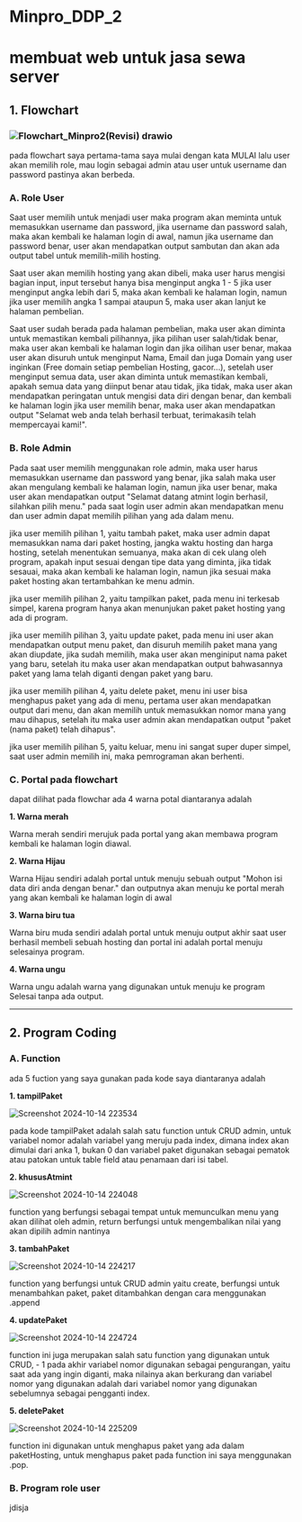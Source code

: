 # Minpro_DDP_2
# membuat web untuk jasa sewa server

## 1. Flowchart


### ![Flowchart_Minpro2(Revisi) drawio](https://github.com/user-attachments/assets/7c390df9-7d47-422e-88f4-f3bb97b4a484)



pada flowchart saya pertama-tama saya mulai dengan kata MULAI
lalu user akan memilih role, mau login sebagai admin atau user
untuk username dan password pastinya akan berbeda.


### A. Role User



Saat user memilih untuk menjadi user maka program akan meminta
untuk memasukkan username dan password, jika username dan password
salah, maka akan kembali ke halaman login di awal, namun jika username
dan password benar, user akan mendapatkan output sambutan dan akan 
ada output tabel untuk memilih-milih hosting.



Saat user akan memilih hosting yang akan dibeli, maka user harus
mengisi bagian input, input tersebut hanya bisa menginput angka 1 - 5
jika user menginput angka lebih dari 5, maka akan kembali ke halaman
login, namun jika user memilih angka 1 sampai ataupun 5, maka user
akan lanjut ke halaman pembelian.



Saat user sudah berada pada halaman pembelian, maka user akan
diminta untuk memastikan kembali pilihannya, jika pilihan user
salah/tidak benar, maka user akan kembali ke halaman login dan jika
oilihan user benar, makaa user akan disuruh untuk menginput Nama, Email
dan juga Domain yang user inginkan (Free domain setiap pembelian
Hosting, gacor...), setelah user menginput semua data, user akan
diminta untuk memastikan kembali, apakah semua data yang diinput
benar atau tidak, jika tidak, maka user akan mendapatkan peringatan
untuk mengisi data diri dengan benar, dan kembali ke halaman login
jika user memilih benar, maka user akan mendapatkan output "Selamat
web anda telah berhasil terbuat, terimakasih telah mempercayai kami!".



### B. Role Admin



Pada saat user memilih menggunakan role admin, maka user harus
memasukkan username dan password yang benar, jika salah maka
user akan mengulang kembali ke halaman login, namun jika user
benar, maka user akan mendapatkan output "Selamat datang atmint
login berhasil, silahkan pilih menu." pada saat login user admin
akan mendapatkan menu dan user admin dapat memilih pilihan yang 
ada dalam menu.



jika user memilih pilihan 1, yaitu tambah paket, maka user admin
dapat memasukkan nama dari paket hosting, jangka waktu hosting
dan harga hosting, setelah menentukan semuanya, maka akan di
cek ulang oleh program, apakah input sesuai dengan tipe data
yang diminta, jika tidak sesauai, maka akan kembali ke halaman
login, namun jika sesuai maka paket hosting akan tertambahkan
ke menu admin.



jika user memilih pilihan 2, yaitu tampilkan paket, pada menu ini
terkesab simpel, karena program hanya akan menunjukan paket paket
hosting yang ada di program.




jika user memilih pilihan 3, yaitu update paket, pada menu ini
user akan mendapatkan output menu paket, dan disuruh memilih
paket mana yang akan diupdate, jika sudah memilih, maka user
akan menginiput nama paket yang baru, setelah itu maka user
akan mendapatkan output bahwasannya paket yang lama telah diganti
dengan paket yang baru.




jika user memilih pilihan 4, yaitu delete paket, menu ini user
bisa menghapus paket yang ada di menu, pertama user akan mendapatkan
output dari menu, dan akan memilih untuk memasukkan nomor mana yang
mau dihapus, setelah itu maka user admin akan mendapatkan output
"paket (nama paket) telah dihapus".




jika user memilih pilihan 5, yaitu keluar, menu ini sangat super
duper simpel, saat user admin memilih ini, maka pemrograman akan
berhenti.




### C. Portal pada flowchart



dapat dilihat pada flowchar ada 4 warna potal diantaranya adalah


**1. Warna merah**


   Warna merah sendiri merujuk pada portal yang akan membawa
program kembali ke halaman login diawal.




**2. Warna Hijau**


   Warna Hijau sendiri adalah portal untuk menuju sebuah output
"Mohon isi data diri anda dengan benar." dan outputnya akan
menuju ke portal merah yang akan kembali ke halaman login di awal



 **3. Warna biru tua**


   Warna biru muda sendiri adalah portal untuk menuju
output akhir saat user berhasil membeli sebuah hosting
dan portal ini adalah portal menuju selesainya program.



**4. Warna ungu**


   Warna ungu adalah warna yang digunakan untuk
menuju ke program Selesai tanpa ada output.



---

## 2. Program Coding



### A. Function 


ada 5 fuction yang saya gunakan pada kode saya diantaranya adalah



**1. tampilPaket**


![Screenshot 2024-10-14 223534](https://github.com/user-attachments/assets/809bc286-5ac0-45f7-943e-6549eec2d775)



pada kode tampilPaket adalah salah satu function untuk CRUD admin, untuk variabel nomor adalah
variabel yang meruju pada index, dimana index akan dimulai dari anka 1, bukan 0 dan variabel paket
digunakan sebagai pematok atau patokan untuk table field atau penamaan dari isi tabel.



**2. khususAtmint**


![Screenshot 2024-10-14 224048](https://github.com/user-attachments/assets/c17b0a4c-1234-44b3-84f4-384ace7b170d)



function yang berfungsi sebagai tempat untuk memunculkan menu yang akan dilihat oleh
admin, return berfungsi untuk mengembalikan nilai yang akan dipilih admin nantinya


**3. tambahPaket**


![Screenshot 2024-10-14 224217](https://github.com/user-attachments/assets/46111049-377a-40e7-beb6-c448e5daddf3)




function yang berfungsi untuk CRUD admin yaitu create, berfungsi untuk menambahkan paket, paket
ditambahkan dengan cara menggunakan .append


**4. updatePaket**


![Screenshot 2024-10-14 224724](https://github.com/user-attachments/assets/da3900ef-7576-4027-ba5a-4da27e0fe497)



function ini juga merupakan salah satu function yang digunakan untuk CRUD, - 1 pada akhir
variabel nomor digunakan sebagai pengurangan, yaitu saat ada yang ingin diganti, maka nilainya akan berkurang
dan variabel nomor yang digunakan adalah dari variabel nomor yang digunakan sebelumnya sebagai pengganti
index.


**5. deletePaket**


![Screenshot 2024-10-14 225209](https://github.com/user-attachments/assets/db3a0aad-9c70-4b01-a7d2-2359e68f60be)



function ini digunakan untuk menghapus paket yang ada dalam paketHosting, untuk menghapus
paket pada function ini saya menggunakan .pop.





### B. Program role user 


jdisja
